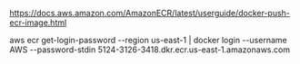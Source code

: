 

https://docs.aws.amazon.com/AmazonECR/latest/userguide/docker-push-ecr-image.html


aws ecr get-login-password --region us-east-1 | docker login --username AWS --password-stdin 5124-3126-3418.dkr.ecr.us-east-1.amazonaws.com
